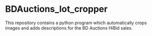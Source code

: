 # BDAuctions_lot_cropper
This repository contains a python program which automatically crops images and adds descriptions for the BD Auctions HiBid sales.
